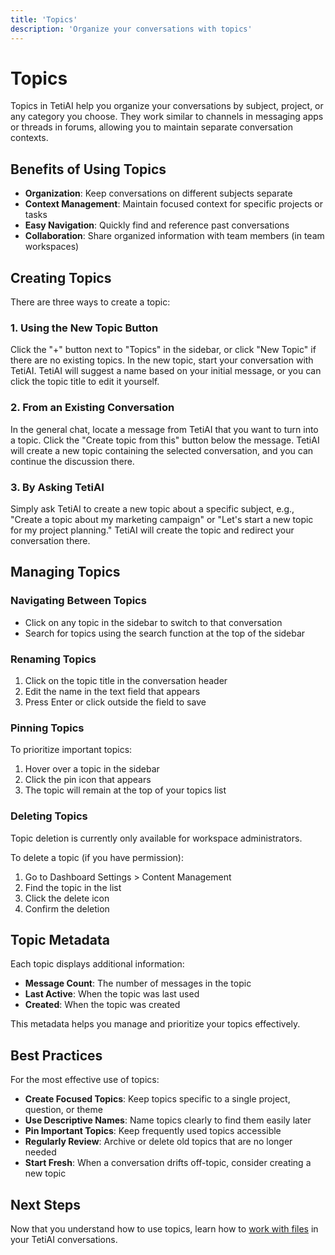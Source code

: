 ```yaml
---
title: 'Topics'
description: 'Organize your conversations with topics'
---
```


# Topics

Topics in TetiAI help you organize your conversations by subject, project, or any category you choose. They work similar to channels in messaging apps or threads in forums, allowing you to maintain separate conversation contexts.

## Benefits of Using Topics

- **Organization**: Keep conversations on different subjects separate
- **Context Management**: Maintain focused context for specific projects or tasks
- **Easy Navigation**: Quickly find and reference past conversations
- **Collaboration**: Share organized information with team members (in team workspaces)

## Creating Topics

There are three ways to create a topic:

### 1. Using the New Topic Button

<Steps>
  <Step title="Click the New Topic Button">
    Click the "+" button next to "Topics" in the sidebar, or click "New Topic" if there are no existing topics.
  </Step>
  <Step title="Start Your Conversation">
    In the new topic, start your conversation with TetiAI.
  </Step>
  <Step title="Name Your Topic">
    TetiAI will suggest a name based on your initial message, or you can click the topic title to edit it yourself.
  </Step>
</Steps>

### 2. From an Existing Conversation

<Steps>
  <Step title="Find a Message">
    In the general chat, locate a message from TetiAI that you want to turn into a topic.
  </Step>
  <Step title="Create Topic">
    Click the "Create topic from this" button below the message.
  </Step>
  <Step title="Confirm">
    TetiAI will create a new topic containing the selected conversation, and you can continue the discussion there.
  </Step>
</Steps>

### 3. By Asking TetiAI

<Steps>
  <Step title="Request a New Topic">
    Simply ask TetiAI to create a new topic about a specific subject, e.g., "Create a topic about my marketing campaign" or "Let's start a new topic for my project planning."
  </Step>
  <Step title="Confirm Creation">
    TetiAI will create the topic and redirect your conversation there.
  </Step>
</Steps>

## Managing Topics

### Navigating Between Topics

- Click on any topic in the sidebar to switch to that conversation
- Search for topics using the search function at the top of the sidebar

### Renaming Topics

1. Click on the topic title in the conversation header
2. Edit the name in the text field that appears
3. Press Enter or click outside the field to save

### Pinning Topics

To prioritize important topics:

1. Hover over a topic in the sidebar
2. Click the pin icon that appears
3. The topic will remain at the top of your topics list

### Deleting Topics

<Note>
  Topic deletion is currently only available for workspace administrators.
</Note>

To delete a topic (if you have permission):

1. Go to Dashboard Settings > Content Management
2. Find the topic in the list
3. Click the delete icon
4. Confirm the deletion

## Topic Metadata

Each topic displays additional information:

- **Message Count**: The number of messages in the topic
- **Last Active**: When the topic was last used
- **Created**: When the topic was created

This metadata helps you manage and prioritize your topics effectively.

## Best Practices

For the most effective use of topics:

- **Create Focused Topics**: Keep topics specific to a single project, question, or theme
- **Use Descriptive Names**: Name topics clearly to find them easily later
- **Pin Important Topics**: Keep frequently used topics accessible
- **Regularly Review**: Archive or delete old topics that are no longer needed
- **Start Fresh**: When a conversation drifts off-topic, consider creating a new topic

## Next Steps

Now that you understand how to use topics, learn how to [work with files](/user-interface/files) in your TetiAI conversations.